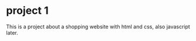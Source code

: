 # project 1

This is a project about a shopping website with html and css, also javascript later. 

